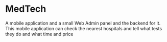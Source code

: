 # MedTech
A mobile application and a small Web Admin panel and the backend for it. This mobile application can check the nearest hospitals and tell what tests they do and what time and price
